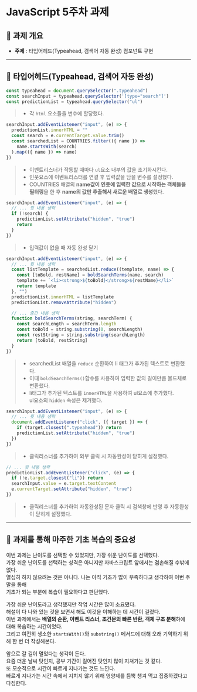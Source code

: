 # JavaScript 5주차 과제

## 📝 과제 개요

- **주제** : 타입어헤드(Typeahead, 검색어 자동 완성) 컴포넌트 구현

---

## 🎨 타입어헤드(Typeahead, 검색어 자동 완성)

```js
const typeahead = document.querySelector(".typeahead")
const searchInput = typeahead.querySelector('[type="search"]')
const predictionList = typeahead.querySelector("ul")
```

> - 각 `html` 요소들을 변수에 할당했다.

```js
searchInput.addEventListener("input", (e) => {
  predictionList.innerHTML = ""
  const search = e.currentTarget.value.trim()
  const searchedList = COUNTRIES.filter(({ name }) =>
    name.startsWith(search)
  ).map(({ name }) => name)
})
```

> - 이벤트리스너가 작동할 때마다 `ul`요소 내부의 값을 초기화시킨다.
> - 인풋요소에 이벤트리스터를 연결 후 입력값을 담을 변수를 설정했다.
> - COUNTRIES 배열의 **name값이 인풋에 입력한 값으로 시작하는 객체들을 필터링**을 한 후
>   **name의 값만 추출해서 새로운 배열로 생성**헸다.

```js
searchInput.addEventListener("input", (e) => {
  // ... 윗 내용 생략
  if (!search) {
    predictionList.setAttribute("hidden", "true")
    return
  }
})
```

> - 입력값이 없을 때 자동 완성 닫기

```js
searchInput.addEventListener("input", (e) => {
  // ... 윗 내용 생략
  const listTemplate = searchedList.reduce((template, name) => {
    const [toBold, restName] = boldSearchTerms(name, search)
    template += `<li><strong>${toBold}</strong>${restName}</li>`
    return template
  }, "")
  predictionList.innerHTML = listTemplate
  predictionList.removeAttribute("hidden")

  // ... 중간 내용 생략
  function boldSearchTerms(string, searchTerm) {
    const searchLength = searchTerm.length
    const toBold = string.substring(0, searchLength)
    const restString = string.substring(searchLength)
    return [toBold, restString]
  }
})
```

> - searchedList 배열을 `reduce` 순환하여 li 태그가 추가된 텍스트로 변환했다.
> - 이때 `boldSearchTerms()`함수를 사용하여 입력한 값의 길이만큼 볼드체로 변환했다.
> - li태그가 추가된 텍스트를 `innerHTML`을 사용하여 ul요소에 추가했다.  
>   ul요소의 `hidden` 속성은 제거했다.

```js
searchInput.addEventListener("input", (e) => {
  // ... 윗 내용 생략
  document.addEventListener("click", ({ target }) => {
    if (target.closest(".typeahead")) return
    predictionList.setAttribute("hidden", "true")
  })
})
```

> - 클릭리스너를 추가하여 외부 클릭 시 자동완성이 닫히게 설정했다.

```js
// ... 윗 내용 생략
predictionList.addEventListener("click", (e) => {
  if (!e.target.closest("li")) return
  searchInput.value = e.target.textContent
  e.currentTarget.setAttribute("hidden", "true")
})
```

> - 클릭리스너를 추가하여 자동완성된 문자 클릭 시 검색창에 반영 후 자동완성이 닫히게 설정했다.

---

## 📝 과제를 통해 마주한 기초 복습의 중요성

이번 과제는 난이도를 선택할 수 있었지만, 가장 쉬운 난이도를 선택했다.  
가장 쉬운 난이도를 선택하는 성격은 아니지만 자바스크립트 앞에서는 겸손해질 수밖에 없다.  
열심히 하지 않으려는 것은 아니다. 나는 아직 기초가 많이 부족하다고 생각하여 이번 주말을 통해  
기초가 되는 부분에 복습이 필요하다고 판단했다.

가장 쉬운 난이도라고 생각했지만 작업 시간은 많이 소요됐다.  
해설이 다 나와 있는 것을 보면서 해도 이것을 이해하는 데 시간이 걸렸다.  
이번 과제에서는 **배열의 순환, 이벤트 리스너, 조건문의 빠른 반환, 객체 구조 분해**햐에 대해 복습하는 시간이었다.  
그리고 여전히 생소한 `startsWith()`와 `substring()` 메서드에 대해 오래 기억하기 위해 한 번 더 작성해본다.

앞으로 갈 길이 멀었다는 생각이 든다.  
요즘 더운 날씨 탓인지, 공부 기간이 길어진 탓인지 많이 지쳐가는 것 같다.  
또 모순적으로 시간이 빠르게 지나가는 것도 느낀다.  
빠르게 지나가는 시간 속에서 지치지 않기 위해 영양제를 듬뿍 챙겨 먹고 집중하겠다고 다짐한다.
